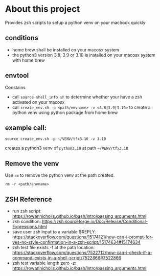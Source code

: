 # About this project

Provides zsh scripts to setup a python venv on your macbook quickly

## conditions
- home brew shall be installed on your macosx system
- the python3 version 3.8, 3.9 or 3.10 is installed on your macosx system with home brew

## envtool
Constains
- call `source shell_info.sh` to determine whether your have a zsh activated on your macosx
- call `create_env.sh -p <path/envname> -v <3.8|3.9|3.10>` to create a python venv using python package from home brew

## example call:
```console
source create_env.sh -p ~/VENV/tfx3.10 -v 3.10
```
creates a python3 venv of `python3.10` at path `~/VENV/tfx3.10` 

## Remove the venv
Use `rm` to remove the python venv at the path created.
```console
rm -r <path/envname>
```

## ZSH Reference
* run zsh script: https://rowannicholls.github.io/bash/intro/passing_arguments.html
* zsh condition: https://zsh.sourceforge.io/Doc/Release/Conditional-Expressions.html
* save user zsh input to a variable $REPLY: https://stackoverflow.com/questions/15174121/how-can-i-prompt-for-yes-no-style-confirmation-in-a-zsh-script/15174634#15174634
* zsh test file exists -f at the path location: https://stackoverflow.com/questions/7522712/how-can-i-check-if-a-command-exists-in-a-shell-script/7522866#7522866
* zsh test variable length zero -z: https://rowannicholls.github.io/bash/intro/passing_arguments.html
